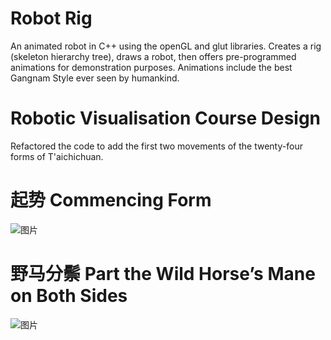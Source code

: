 # Robot Rig
An animated robot in C++ using the openGL and glut libraries.
Creates a rig (skeleton hierarchy tree), draws a robot, then offers pre-programmed animations for demonstration purposes. Animations include the best Gangnam Style ever seen by humankind.

# Robotic Visualisation Course Design
Refactored the code to add the first two movements of the twenty-four forms of T'aichichuan.

# 起势 Commencing Form
![图片](https://github.com/10ng1000/robo-rig-taichi/assets/64586167/3984e8cd-0c1a-418d-9b2e-a5b35bdaf132)

# 野马分鬃 Part the Wild Horse’s Mane on Both Sides
![图片](https://github.com/10ng1000/robo-rig-taichi/assets/64586167/805b794c-5bd5-441a-9cce-8b638f3410ca)

